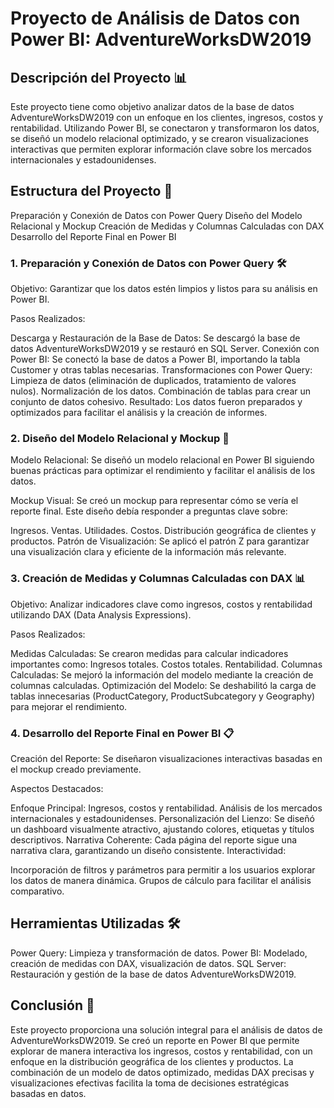 # **Proyecto de Análisis de Datos con Power BI: AdventureWorksDW2019**
## **Descripción del Proyecto 📊**
Este proyecto tiene como objetivo analizar datos de la base de datos AdventureWorksDW2019 con un enfoque en los clientes, ingresos, costos y rentabilidad. Utilizando Power BI, se conectaron y transformaron los datos, 
se diseñó un modelo relacional optimizado, y se crearon visualizaciones interactivas que permiten explorar información clave sobre los mercados internacionales y estadounidenses.

## **Estructura del Proyecto 📂**
Preparación y Conexión de Datos con Power Query
Diseño del Modelo Relacional y Mockup
Creación de Medidas y Columnas Calculadas con DAX
Desarrollo del Reporte Final en Power BI
### **1. Preparación y Conexión de Datos con Power Query 🛠️**
Objetivo:
Garantizar que los datos estén limpios y listos para su análisis en Power BI.

Pasos Realizados:

Descarga y Restauración de la Base de Datos:
Se descargó la base de datos AdventureWorksDW2019 y se restauró en SQL Server.
Conexión con Power BI:
Se conectó la base de datos a Power BI, importando la tabla Customer y otras tablas necesarias.
Transformaciones con Power Query:
Limpieza de datos (eliminación de duplicados, tratamiento de valores nulos).
Normalización de los datos.
Combinación de tablas para crear un conjunto de datos cohesivo.
Resultado:
Los datos fueron preparados y optimizados para facilitar el análisis y la creación de informes.

### **2. Diseño del Modelo Relacional y Mockup 📐**
Modelo Relacional:
Se diseñó un modelo relacional en Power BI siguiendo buenas prácticas para optimizar el rendimiento y facilitar el análisis de los datos.

Mockup Visual:
Se creó un mockup para representar cómo se vería el reporte final. Este diseño debía responder a preguntas clave sobre:

Ingresos.
Ventas.
Utilidades.
Costos.
Distribución geográfica de clientes y productos.
Patrón de Visualización:
Se aplicó el patrón Z para garantizar una visualización clara y eficiente de la información más relevante.

### **3. Creación de Medidas y Columnas Calculadas con DAX 📊**
Objetivo:
Analizar indicadores clave como ingresos, costos y rentabilidad utilizando DAX (Data Analysis Expressions).

Pasos Realizados:

Medidas Calculadas:
Se crearon medidas para calcular indicadores importantes como:
Ingresos totales.
Costos totales.
Rentabilidad.
Columnas Calculadas:
Se mejoró la información del modelo mediante la creación de columnas calculadas.
Optimización del Modelo:
Se deshabilitó la carga de tablas innecesarias (ProductCategory, ProductSubcategory y Geography) para mejorar el rendimiento.

### **4. Desarrollo del Reporte Final en Power BI 📋**
Creación del Reporte:
Se diseñaron visualizaciones interactivas basadas en el mockup creado previamente.

Aspectos Destacados:

Enfoque Principal:
Ingresos, costos y rentabilidad.
Análisis de los mercados internacionales y estadounidenses.
Personalización del Lienzo:
Se diseñó un dashboard visualmente atractivo, ajustando colores, etiquetas y títulos descriptivos.
Narrativa Coherente:
Cada página del reporte sigue una narrativa clara, garantizando un diseño consistente.
Interactividad:

Incorporación de filtros y parámetros para permitir a los usuarios explorar los datos de manera dinámica.
Grupos de cálculo para facilitar el análisis comparativo.

## **Herramientas Utilizadas 🛠️**
Power Query: Limpieza y transformación de datos.
Power BI: Modelado, creación de medidas con DAX, visualización de datos.
SQL Server: Restauración y gestión de la base de datos AdventureWorksDW2019.

## **Conclusión 🎯**
Este proyecto proporciona una solución integral para el análisis de datos de AdventureWorksDW2019. Se creó un reporte en Power BI que permite explorar de manera interactiva los ingresos, 
costos y rentabilidad, con un enfoque en la distribución geográfica de los clientes y productos. La combinación de un modelo de datos optimizado, medidas DAX precisas y visualizaciones efectivas facilita la toma de decisiones estratégicas basadas en datos.
